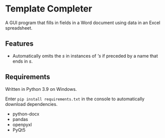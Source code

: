 # Template Completer
A GUI program that fills in fields in a Word document using data in an Excel spreadsheet.

## Features
* Automatically omits the *s* in instances of *'s* if preceded by a name that ends in *s*.

## Requirements
Written in Python 3.9 on Windows.

Enter `pip install requirements.txt` in the console to automatically download dependencies.
* python-docx
* pandas
* openpyxl
* PyQt5